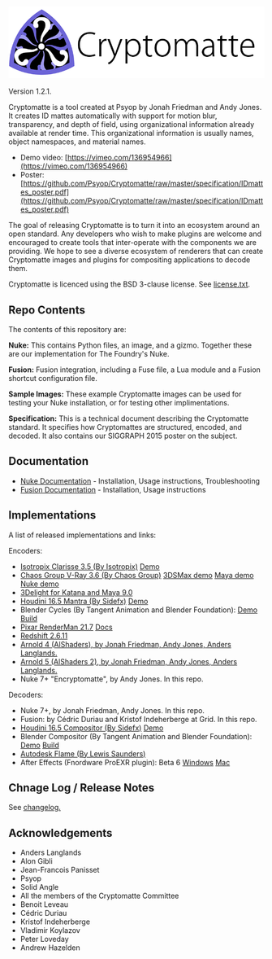 ![Cryptomatte Logo](/docs/header.png)

Version 1.2.1.

Cryptomatte is a tool created at Psyop by Jonah Friedman and Andy Jones. It creates ID mattes automatically with support for motion blur, transparency, and depth of field, using organizational information already available at render time. This organizational information is usually names, object namespaces, and material names.

* Demo video: [https://vimeo.com/136954966](https://vimeo.com/136954966)
* Poster: [https://github.com/Psyop/Cryptomatte/raw/master/specification/IDmattes_poster.pdf](https://github.com/Psyop/Cryptomatte/raw/master/specification/IDmattes_poster.pdf)

The goal of releasing Cryptomatte is to turn it into an ecosystem around an open standard. Any developers who wish to make plugins are welcome and encouraged to create tools that inter-operate with the components we are providing. We hope to see a diverse ecosystem of renderers that can create Cryptomatte images and plugins for compositing applications to decode them.

Cryptomatte is licenced using the BSD 3-clause license. See [license.txt](license.txt).

## Repo Contents

The contents of this repository are:

**Nuke:** This contains Python files, an image, and a gizmo. Together these are our implementation for The Foundry's Nuke.

**Fusion:** Fusion integration, including a Fuse file, a Lua module and a Fusion shortcut configuration file.

**Sample Images:** These example Cryptomatte images can be used for testing your Nuke installation, or for testing other implimentations. 

**Specification:** This is a technical document describing the Cryptomatte standard. It specifies how Cryptomattes are structured, encoded, and decoded. It also contains our SIGGRAPH 2015 poster on the subject.

## Documentation

* [Nuke Documentation](nuke.md) - Installation, Usage instructions, Troubleshooting
* [Fusion Documentation](fusion.md) - Installation, Usage instructions

## Implementations

A list of released implementations and links:

Encoders:

* [Isotropix Clarisse 3.5 (By Isotropix)](http://www.isotropix.com/products/clarisse-3.5) [Demo](https://www.youtube.com/watch?v=V_ov8B24jq0)
* [Chaos Group V-Ray 3.6 (By Chaos Group)](https://docs.chaosgroup.com/display/VRAY3MAX/Cryptomatte+%7C+VRayCryptomatte) [3DSMax demo](https://www.youtube.com/watch?v=tlahITki4xg) [Maya demo](https://www.youtube.com/watch?v=iVHcuke_aWk) [Nuke demo](https://www.youtube.com/watch?v=Vb4OX7UNIMw)
* [3Delight for Katana and Maya 9.0](https://3delight.atlassian.net/wiki/spaces/3DFK/pages/220135565/Exporting+CryptoMatte+IDs)
* [Houdini 16.5 Mantra (By Sidefx)](http://www.sidefx.com/docs/houdini/render/cryptomatte.html) [Demo](https://vimeo.com/241036613#t=2862s)
* Blender Cycles (By Tangent Animation and Blender Foundation): [Demo](https://www.youtube.com/watch?v=_2Ia4h8q3xs) [Build](https://twitter.com/stefan_3d/status/928556500045516800)
* [Pixar RenderMan 21.7](https://rmanwiki.pixar.com/display/REN/RenderMan+21.7) [Docs](https://rmanwiki.pixar.com/display/REN/PxrCryptomatte) 
* [Redshift 2.6.11](https://www.redshift3d.com)
* [Arnold 4 (AlShaders), by Jonah Friedman, Andy Jones, Anders Langlands.](http://www.anderslanglands.com/alshaders/index.html)
* [Arnold 5 (AlShaders 2), by Jonah Friedman, Andy Jones, Anders Langlands.](https://github.com/anderslanglands/alShaders2)
* Nuke 7+ "Encryptomatte", by Andy Jones. In this repo.

Decoders:

* Nuke 7+, by Jonah Friedman, Andy Jones. In this repo.
* Fusion: by C&eacute;dric Duriau and Kristof Indeherberge at Grid. In this repo.
* [Houdini 16.5 Compositor (By Sidefx)](http://www.sidefx.com/docs/houdini/render/cryptomatte.html) [Demo](https://vimeo.com/241036613#t=2862s)
* Blender Compositor (By Tangent Animation and Blender Foundation): [Demo](https://www.youtube.com/watch?v=_2Ia4h8q3xs) [Build](https://twitter.com/stefan_3d/status/928556500045516800)
* [Autodesk Flame (By Lewis Saunders)](https://logik-matchbook.org/shader/Cryptomatte)
* After Effects (Fnordware ProEXR plugin): Beta 6 [Windows](http://www.fnordware.com/ProEXR/ProEXR_v2.0b6_win.zip) [Mac](http://www.fnordware.com/ProEXR/ProEXR_v2.0b6_mac.dmg)

## Chnage Log / Release Notes

See [changelog.](changelog.md)

## Acknowledgements 

* Anders Langlands
* Alon Gibli
* Jean-Francois Panisset
* Psyop
* Solid Angle
* All the members of the Cryptomatte Committee
* Benoit Leveau
* C&eacute;dric Duriau
* Kristof Indeherberge
* Vladimir Koylazov
* Peter Loveday
* Andrew Hazelden



